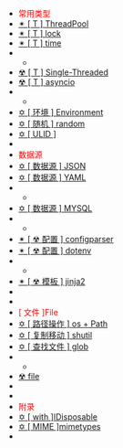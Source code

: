-  <span style='color:RED'>常用类型</span>
-  [✴ [ T ] ThreadPool](n1.0.0.md)
-  [✴ [ T ] lock](n2.0.0.md)
-  [✴ [ T ] time](n3.0.0.md)
-  -
-  [☢ [ T ] Single-Threaded](n5.0.0.md)
-  [☢ [ T ] asyncio](n6.0.0.md)
-  -
-  [✡ [ 环境 ] Environment ](s3.0.0.md)
-  [✡ [ 随机 ] random](s4.0.0.md)
-  [✡ [ ULID ] ](s9.0.0.md)
-  
-  <span style='color:RED'>数据源</span>
-  [✡ [ 数据源 ] JSON](s1.0.0.md)
-  [✡ [ 数据源 ] YAML](s2.0.0.md)
-  -
-  [✡ [ 数据源 ] MYSQL](s5.0.0.md)
-  -
-  [✴ [ ☢ 配置 ] configparser](s7.0.0.md)
-  [✴ [ ☢ 配置 ] dotenv](s7_2.0.0.md)
-  -
-  [✴ [ ☢ 模板 ] jinja2](s8.0.0.md)
-  <!--[✴ [ ☢ 配置 ] pydantic_settings](s7_1.0.0.md)-->
-  
-  <span style='color:RED'>[ 文件 ]File</span>
-  [✡ [ 路径操作 ] os + Path](f1.0.0.md)
-  [✡ [ 复制移动 ] shutil ](f3.0.0.md)
-  [✡ [ 查找文件 ] glob ](f4.0.0.md)
-  -
-  [☢ file ](f6.0.0.md)
-  
-  
-  <span style='color:RED'>附录</span>
-  [✡ [ with ]IDisposable ](v1.0.0.md)
-  [✡ [ MIME ]mimetypes](v2.0.0.md)
-  



